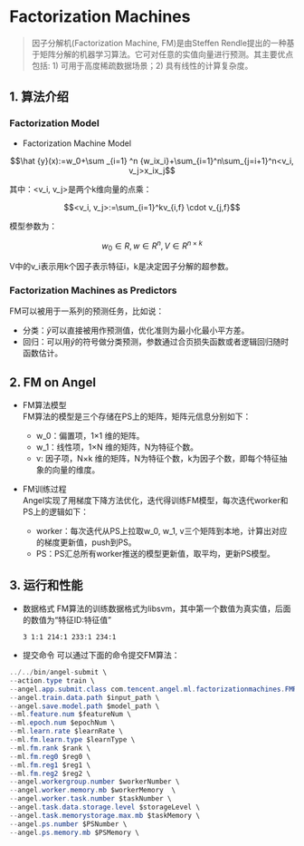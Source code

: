 # Factorization Machines      
> 因子分解机(Factorization Machine, FM)是由Steffen Rendle提出的一种基于矩阵分解的机器学习算法。它可对任意的实值向量进行预测。其主要优点包括: 1) 可用于高度稀疏数据场景；2) 具有线性的计算复杂度。

## 1. 算法介绍
### Factorization Model     
* Factorization Machine Model
```math
\hat {y}(x):=w_0+\sum _{i=1} ^n {w_ix_i}+\sum_{i=1}^n\sum_{j=i+1}^n<v_i, v_j>x_ix_j
```
其中：<v_i, v_j>是两个k维向量的点乘：
```math
<v_i, v_j>:=\sum_{i=1}^kv_{i,f} \cdot v_{j,f}
```
模型参数为：
```math
w_0 \in R, w \in R^n, V \in R^{n \times k}
```
V中的v_i表示用k个因子表示特征i，k是决定因子分解的超参数。

### Factorization Machines as Predictors
FM可以被用于一系列的预测任务，比如说：
* 分类：$\hat y$可以直接被用作预测值，优化准则为最小化最小平方差。
* 回归：可以用$\hat y$的符号做分类预测，参数通过合页损失函数或者逻辑回归随时函数估计。

## 2. FM on Angel
* FM算法模型    
FM算法的模型是三个存储在PS上的矩阵，矩阵元信息分别如下：        
    * w_0：偏置项，1×1 维的矩阵。
    * w_1：线性项，1×N 维的矩阵，N为特征个数。
    * v: 因子项，N×k 维的矩阵，N为特征个数，k为因子个数，即每个特征抽象的向量的维度。

* FM训练过程        
    Angel实现了用梯度下降方法优化，迭代得训练FM模型，每次迭代worker和PS上的逻辑如下：       
    * worker：每次迭代从PS上拉取w_0, w_1, v三个矩阵到本地，计算出对应的梯度更新值，push到PS。     
    * PS：PS汇总所有worker推送的模型更新值，取平均，更新PS模型。

## 3. 运行和性能
* 数据格式
    FM算法的训练数据格式为libsvm，其中第一个数值为真实值，后面的数值为“特征ID:特征值”
    ```
    3 1:1 214:1 233:1 234:1 
    ```
* 提交命令
    可以通过下面的命令提交FM算法：
```java
../../bin/angel-submit \
--action.type train \
--angel.app.submit.class com.tencent.angel.ml.factorizationmachines.FMRunner  \
--angel.train.data.path $input_path \
--angel.save.model.path $model_path \
--ml.feature.num $featureNum \
--ml.epoch.num $epochNum \
--ml.learn.rate $learnRate \
--ml.fm.learn.type $learnType \
--ml.fm.rank $rank \
--ml.fm.reg0 $reg0 \
--ml.fm.reg1 $reg1 \
--ml.fm.reg2 $reg2 \
--angel.workergroup.number $workerNumber \
--angel.worker.memory.mb $workerMemory  \
--angel.worker.task.number $taskNumber \
--angel.task.data.storage.level $storageLevel \
--angel.task.memorystorage.max.mb $taskMemory \
--angel.ps.number $PSNumber \
--angel.ps.memory.mb $PSMemory \
```
